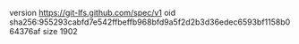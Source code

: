 version https://git-lfs.github.com/spec/v1
oid sha256:955293cabfd7e542ffbeffb968bfd9a5f2d2b3d36edec6593bf1158b064376af
size 1902
